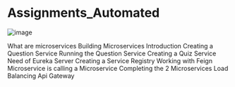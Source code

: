 # Assignments_Automated

![image](https://github.com/user-attachments/assets/bbb28634-829c-484f-a19f-3b78cf62d403)

What are microservices
Building Microservices Introduction
Creating a Question Service
Running the Question Service
Creating a Quiz Service
Need of Eureka Server
Creating a Service Registry
Working with Feign
Microservice is calling a Microservice
Completing the 2 Microservices
Load Balancing
Api Gateway
